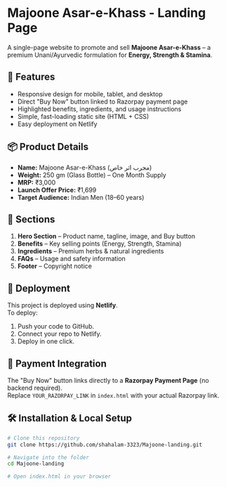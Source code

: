 # Majoone Asar-e-Khass - Landing Page

A single-page website to promote and sell **Majoone Asar-e-Khass** – a premium Unani/Ayurvedic formulation for **Energy, Strength & Stamina**.

## 🚀 Features
- Responsive design for mobile, tablet, and desktop
- Direct "Buy Now" button linked to Razorpay payment page
- Highlighted benefits, ingredients, and usage instructions
- Simple, fast-loading static site (HTML + CSS)
- Easy deployment on Netlify

## 📦 Product Details
- **Name:** Majoone Asar-e-Khass (مجرب اثر خاص)
- **Weight:** 250 gm (Glass Bottle) – One Month Supply
- **MRP:** ₹3,000
- **Launch Offer Price:** ₹1,699
- **Target Audience:** Indian Men (18–60 years)

## 📜 Sections
1. **Hero Section** – Product name, tagline, image, and Buy button
2. **Benefits** – Key selling points (Energy, Strength, Stamina)
3. **Ingredients** – Premium herbs & natural ingredients
4. **FAQs** – Usage and safety information
5. **Footer** – Copyright notice

## 🔗 Deployment
This project is deployed using **Netlify**.  
To deploy:
1. Push your code to GitHub.
2. Connect your repo to Netlify.
3. Deploy in one click.

## 🛒 Payment Integration
The "Buy Now" button links directly to a **Razorpay Payment Page** (no backend required).  
Replace `YOUR_RAZORPAY_LINK` in `index.html` with your actual Razorpay link.

## 🛠️ Installation & Local Setup
```bash
# Clone this repository
git clone https://github.com/shahalam-3323/Majoone-landing.git

# Navigate into the folder
cd Majoone-landing

# Open index.html in your browser
